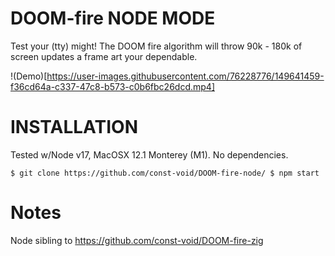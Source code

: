 # DOOM-fire NODE MODE
Test your (tty) might!  The DOOM fire algorithm will throw 90k - 180k of screen updates a frame art your dependable.

!(Demo)[https://user-images.githubusercontent.com/76228776/149641459-f36cd64a-c337-47c8-b573-c0b6fbc26dcd.mp4]

# INSTALLATION
Tested w/Node v17, MacOSX 12.1 Monterey (M1).  No dependencies.

`
$ git clone https://github.com/const-void/DOOM-fire-node/
$ npm start
`

# Notes
Node sibling to https://github.com/const-void/DOOM-fire-zig

